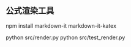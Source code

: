 ## 公式渲染工具

npm install markdown-it markdown-it-katex

python src/render.py
python src/test_render.py